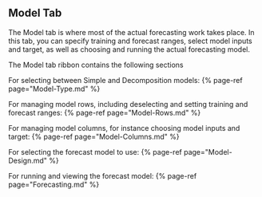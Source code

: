 
## Model Tab

The Model tab is where most of the actual forecasting work takes place. In this tab, you can specify training and forecast ranges, select model inputs and target, as well as choosing and running the actual forecasting model.

The Model tab ribbon contains the following sections

For selecting between Simple and Decomposition models:
{% page-ref page="Model-Type.md" %}

For managing model rows, including deselecting and setting training and forecast ranges:
{% page-ref page="Model-Rows.md" %}

For managing model columns, for instance choosing model inputs and target:
{% page-ref page="Model-Columns.md" %}

For selecting the forecast model to use:
{% page-ref page="Model-Design.md" %}

For running and viewing the forecast model:
{% page-ref page="Forecasting.md" %}

